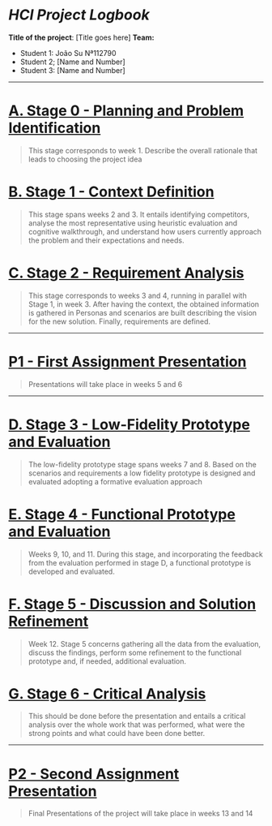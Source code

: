 <!-- 
This markdown document will contain all information and decisions concerning the HCI project for
< The Title of the Project Here >
Work carried out by:

-->
# *HCI Project Logbook*

**Title of the project**: [Title goes here]
**Team:**
- Student 1: João Su Nª112790 
- Student 2; [Name and Number]
- Student 3: [Name and Number]

---
# [A. Stage 0 - Planning and Problem Identification](stage0_planning/a_stage_0_planning_problem_identification.md)
 > 	This stage corresponds to week 1. Describe the overall rationale that leads to choosing the project idea

<!-- For this stage you will need to read this:-->


# [B. Stage 1 - Context Definition](stage1_context/b_stage_1_context_definition.md)
> 	This stage spans weeks 2 and 3. It entails identifying competitors, analyse the most representative using heuristic evaluation and cognitive walkthrough, and understand how users currently approach the problem and their expectations and needs.


 
# [C. Stage 2 - Requirement Analysis](stage2_requirements/c_stage_2_requirement_definition.md)
>	This stage corresponds to weeks 3 and 4, running in parallel with Stage 1, in week 3. After having the context, the obtained information is gathered in Personas and scenarios are built describing the vision for the new solution. Finally, requirements are defined.
<!-- Based on the context definition and the devised scenarios, specify the requirements -->


---
# [P1 - First Assignment Presentation](presentation_1/p1_first_assignment_presentation.md)
>	Presentations will take place in weeks 5 and 6
---

# [D. Stage 3 - Low-Fidelity Prototype and Evaluation](stage3_low_fidelity/d_stage_3_low-fidelity_prototype_and_evaluation.md)
>	The low-fidelity prototype stage spans weeks 7 and 8. Based on the scenarios and requirements a low fidelity prototype is designed and evaluated adopting a formative evaluation approach




# [E. Stage 4 - Functional Prototype and Evaluation](stage4_functional_prototype/e_stage_4_functional_prototype_and_evaluation.md)
>	Weeks 9, 10, and 11. During this stage, and incorporating the feedback from the evaluation performed in stage D, a functional prototype is developed and evaluated.




# [F. Stage 5 - Discussion and Solution Refinement](stage5_discussion_and_refinement/f_stage_5_reporting_discussion_refinement.md)
>	Week 12. Stage 5 concerns gathering all the data from the evaluation, discuss the findings, perform some refinement to the functional prototype and, if needed, additional evaluation.



# [G. Stage 6 - Critical Analysis](stage6_critical_analysis/g_stage_6_critical_analysis.md)
>	This should be done before the presentation and entails a critical analysis over the whole work that was performed, what were the strong points and what could have been done better.




---
# [P2 - Second Assignment Presentation](presentation_2/p2__second_assignment_presentation.md)
>	Final Presentations of the project will take place in weeks 13 and 14


